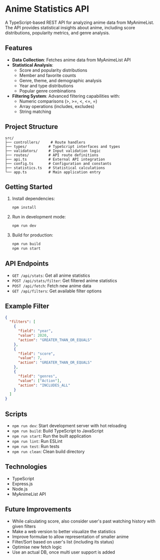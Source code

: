 # Anime Statistics API

A TypeScript-based REST API for analyzing anime data from MyAnimeList. The API provides statistical insights about anime, including score distributions, popularity metrics, and genre analysis.

## Features

- **Data Collection**: Fetches anime data from MyAnimeList API
- **Statistical Analysis**:
  - Score and popularity distributions
  - Member and favorite counts
  - Genre, theme, and demographic analysis
  - Year and type distributions
  - Popular genre combinations
- **Filtering System**: Advanced filtering capabilities with:
  - Numeric comparisons (>, >=, <, <=, =)
  - Array operations (includes, excludes)
  - String matching

## Project Structure

```
src/
├── controllers/     # Route handlers
├── types/          # TypeScript interfaces and types
├── validators/     # Input validation logic
├── routes/         # API route definitions
├── api.ts          # External API integration
├── config.ts       # Configuration and constants
├── statistics.ts   # Statistical calculations
└── app.ts          # Main application entry
```

## Getting Started

1. Install dependencies:
   ```bash
   npm install
   ```

2. Run in development mode:
   ```bash
   npm run dev
   ```

3. Build for production:
   ```bash
   npm run build
   npm run start
   ```

## API Endpoints

- `GET /api/stats`: Get all anime statistics
- `POST /api/stats/filter`: Get filtered anime statistics
- `POST /api/fetch`: Fetch new anime data
- `GET /api/filters`: Get available filter options

## Example Filter

```json
{
  "filters": [
    {
      "field": "year",
      "value": 2020,
      "action": "GREATER_THAN_OR_EQUALS"
    },
    {
      "field": "score",
      "value": 7,
      "action": "GREATER_THAN_OR_EQUALS"
    },
    {
      "field": "genres",
      "value": ["Action"],
      "action": "INCLUDES_ALL"
    }
  ]
}
```

## Scripts

- `npm run dev`: Start development server with hot reloading
- `npm run build`: Build TypeScript to JavaScript
- `npm run start`: Run the built application
- `npm run lint`: Run ESLint
- `npm run test`: Run tests
- `npm run clean`: Clean build directory

## Technologies

- TypeScript
- Express.js
- Node.js
- MyAnimeList API


## Future Improvements

- While calculating score, also consider user's past watching history with given filters
- Make a web version to better visualize the statistics
- Improve formulae to allow representation of smaller anime
- Filter/Sort based on user's list (including its status)
- Optimise new fetch logic
- Use an actual DB, once multi user support is added